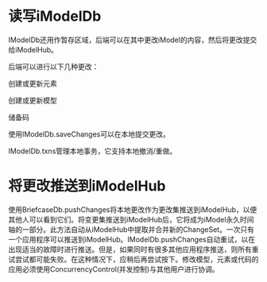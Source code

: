 # 读写iModelDb

IModelDb还用作暂存区域，后端可以在其中更改iModel的内容，然后将更改提交给iModelHub。

后端可以进行以下几种更改：

创建或更新元素

创建或更新模型

储备码

  
使用IModelDb.saveChanges可以在本地提交更改。

IModelDb.txns管理本地事务，它支持本地撤消/重做。



# 将更改推送到iModelHub

使用BriefcaseDb.pushChanges将本地更改作为更改集推送到iModelHub，以便其他人可以看到它们。将变更集推送到iModelHub后，它将成为iModel永久时间轴的一部分。此方法自动从iModelHub中提取并合并新的ChangeSet。一次只有一个应用程序可以推送到iModelHub。IModelDb.pushChanges自动重试，以在出现适当的故障时进行推送。但是，如果同时有很多其他应用程序推送，则所有重试尝试都可能失败。在这种情况下，应稍后再尝试按下。修改模型，元素或代码的应用必须使用ConcurrencyControl\(并发控制\)与其他用户进行协调。



